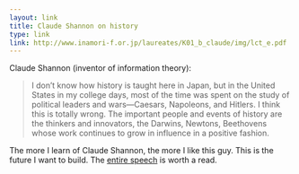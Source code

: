 ```yaml
---
layout: link
title: Claude Shannon on history
type: link
link: http://www.inamori-f.or.jp/laureates/K01_b_claude/img/lct_e.pdf
---
```


Claude Shannon (inventor of information theory):

> I don’t know how history is taught here in Japan, but in the United States in my college days, most of the time was spent on the study of political leaders and wars—Caesars, Napoleons, and Hitlers. I think this is totally wrong. The important people and events of history are the thinkers and innovators, the Darwins, Newtons, Beethovens whose work continues to grow in influence in a positive fashion.

The more I learn of Claude Shannon, the more I like this guy. This is the future I want to build. The [entire speech](http://www.inamori-f.or.jp/laureates/K01_b_claude/img/lct_e.pdf) is worth a read.
